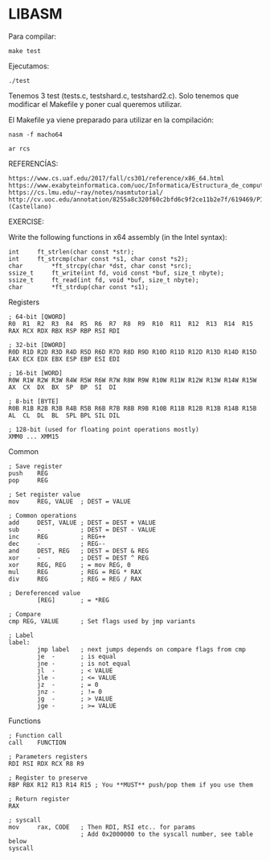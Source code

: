 # LIBASM

Para compilar:

    make test

Ejecutamos:

    ./test


Tenemos 3 test (tests.c, testshard.c, testshard2.c). Solo tenemos que modificar el Makefile y poner cual queremos utilizar.


El Makefile ya viene preparado para utilizar en la compilación:
    
    nasm -f macho64
  
    ar rcs
    
    
REFERENCÍAS:

    https://www.cs.uaf.edu/2017/fall/cs301/reference/x86_64.html
    https://www.exabyteinformatica.com/uoc/Informatica/Estructura_de_computadores/Estructura_de_computadores_(Modulo_6).pdf
    https://cs.lmu.edu/~ray/notes/nasmtutorial/
    http://cv.uoc.edu/annotation/8255a8c320f60c2bfd6c9f2ce11b2e7f/619469/PID_00218273/PID_00218273.html#w31aac15b9c17c17 (Castellano)
    
    
EXERCISE:
 
Write the following functions in x64 assembly (in the Intel syntax):

    int		ft_strlen(char const *str);
    int		ft_strcmp(char const *s1, char const *s2);
    char		*ft_strcpy(char *dst, char const *src);
    ssize_t		ft_write(int fd, void const *buf, size_t nbyte);
    ssize_t		ft_read(int fd, void *buf, size_t nbyte);
    char		*ft_strdup(char const *s1);
    
Registers

	; 64-bit [QWORD]
	R0  R1  R2  R3  R4  R5  R6  R7  R8  R9  R10  R11  R12  R13  R14  R15
	RAX RCX RDX RBX RSP RBP RSI RDI

	; 32-bit [DWORD]
	R0D R1D R2D R3D R4D R5D R6D R7D R8D R9D R10D R11D R12D R13D R14D R15D
	EAX ECX EDX EBX ESP EBP ESI EDI

	; 16-bit [WORD]
	R0W R1W R2W R3W R4W R5W R6W R7W R8W R9W R10W R11W R12W R13W R14W R15W
	AX  CX  DX  BX  SP  BP  SI  DI

	; 8-bit [BYTE]
	R0B R1B R2B R3B R4B R5B R6B R7B R8B R9B R10B R11B R12B R13B R14B R15B
	AL  CL  DL  BL  SPL BPL SIL DIL

	; 128-bit (used for floating point operations mostly)
	XMM0 ... XMM15
	
Common

	; Save register
	push	REG
	pop		REG

	; Set register value
	mov		REG, VALUE	; DEST = VALUE

	; Common operations
	add		DEST, VALUE	; DEST = DEST + VALUE
	sub		-			; DEST = DEST - VALUE
	inc		REG			; REG++
	dec		-			; REG--
	and		DEST, REG	; DEST = DEST & REG
	xor		-			; DEST = DEST ^ REG
	xor		REG, REG	; = mov	REG, 0
	mul		REG			; REG = REG * RAX
	div		REG			; REG = REG / RAX

	; Dereferenced value
			[REG]		; = *REG

	; Compare
	cmp	REG, VALUE		; Set flags used by jmp variants

	; Label
	label:
			jmp	label	; next jumps depends on compare flags from cmp
			je	-		; is equal
			jne	-		; is not equal
			jl	-		; < VALUE
			jle	-		; <= VALUE
			jz	-		; = 0
			jnz	-		; != 0
			jg	-		; > VALUE
			jge	-		; >= VALUE
Functions

	; Function call
	call	FUNCTION

	; Parameters registers
	RDI RSI RDX RCX R8 R9

	; Register to preserve
	RBP RBX R12 R13 R14 R15	; You **MUST** push/pop them if you use them

	; Return register
	RAX

	; syscall
	mov		rax, CODE	; Then RDI, RSI etc.. for params
						; Add 0x2000000 to the syscall number, see table below
	syscall

